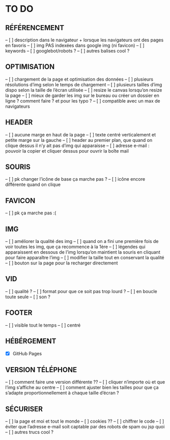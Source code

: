 # TO DO

## RÉFÉRENCEMENT
– [ ] description dans le navigateur + lorsque les navigateurs ont des pages en favoris
– [ ] img PAS indexées dans google img (ni favicon)
– [ ] keywords
– [ ] googlebot/robots ?
– [ ] autres balises cool ? 

## OPTIMISATION 
– [ ] chargement de la page et optimisation des données 
– [ ] plusieurs résolutions d’img selon le temps de chargement 
– [ ] plusieurs tailles d’img dispo selon la taille de l’écran utilisée
– [ ] resize le canvas lorsqu’on resize la page
– [ ] mieux de garder les img sur le bureau ou créer un dossier en ligne ? comment faire ? et 		pour les typo ?
– [ ] compatible avec un max de navigateurs 
		
		
## HEADER 
– [ ] aucune marge en haut de la page 
– [ ] texte centré verticalement et petite marge sur la gauche
– [ ] header au premier plan, que quand on clique dessus il n’y ait pas d’img qui apparaisse 
– [ ] adresse e-mail : pouvoir la copier et cliquer dessus pour ouvrir la boîte mail

## SOURIS
– [ ] pk changer l’icône de base ça marche pas ? 
– [ ] icône encore différente quand on clique 

## FAVICON
– [ ] pk ça marche pas :( 

## IMG
– [ ] améliorer la qualité des img 
– [ ] quand on a fini une première fois de voir toutes les img, que ça recommence à la 1ère
– [ ] légendes qui apparaissent en dessous de l’img lorsqu’on maintient la souris en cliquant 		pour faire apparaître l’img
– [ ] modifier la taille tout en conservant la qualité 
– [ ] bouton sur la page pour la recharger directement 

## VID 
– [ ] qualité ?
– [ ] format pour que ce soit pas trop lourd ? 
– [ ] en boucle toute seule 
– [ ] son ?
		
## FOOTER 
– [ ] visible tout le temps
– [ ] centré 

## HÉBÉRGEMENT 
- [x] GitHub Pages

## VERSION TÉLÉPHONE 
– [ ] comment faire une version différente ?? 
– [ ] cliquer n’importe où et que l’img s’affiche au centre
– [ ] comment ajuster bien les tailles pour que ça s’adapte proportionnellement à chaque taille 		d’écran ? 

## SÉCURISER 
– [ ] la page et moi et tout le monde
– [ ] cookies ?? 
– [ ] chiffrer le code 
– [ ] éviter que l’adresse e-mail soit captable par des robots de spam ou jsp quoi
– [ ] autres trucs cool ? 